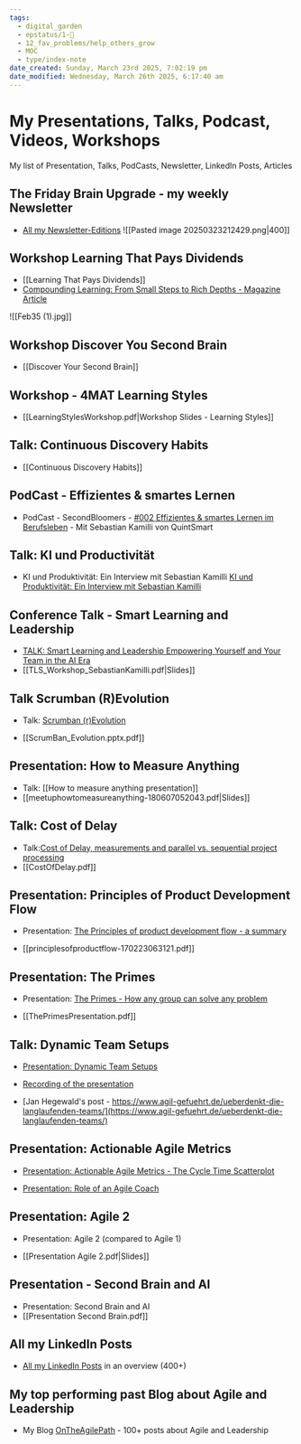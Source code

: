 ```yaml
---
tags:
  - digital_garden
  - epstatus/1-🌱
  - 12_fav_problems/help_others_grow
  - MOC
  - type/index-note
date_created: Sunday, March 23rd 2025, 7:02:19 pm
date_modified: Wednesday, March 26th 2025, 6:17:40 am
---
```

# My Presentations, Talks, Podcast, Videos, Workshops

My list of Presentation, Talks, PodCasts, Newsletter, LinkedIn Posts, Articles

## The Friday Brain Upgrade - my weekly Newsletter
- [All my Newsletter-Editions](https://pages.quintsmart.com/profile)
![[Pasted image 20250323212429.png|400]]

## Workshop Learning That Pays Dividends
- [[Learning That Pays Dividends]]
- [Compounding Learning: From Small Steps to Rich Depths - Magazine Article](https://leonardo.institute/SPARK/February2025/)

![[Feb35 (1).jpg]]

## Workshop Discover You Second Brain
- [[Discover Your Second Brain]]

## Workshop - 4MAT Learning Styles
- [[LearningStylesWorkshop.pdf|Workshop Slides - Learning Styles]]

## Talk: Continuous Discovery Habits
- [[Continuous Discovery Habits]]

## PodCast - Effizientes & smartes Lernen
- PodCast - SecondBloomers - [#002 Effizientes & smartes Lernen im Berufsleben](https://secondbloomers.letscast.fm/episode/002-effizientes-smartes-lernen-im-berufsleben-mit-sebastian-kamilli-von-quintsmart) - Mit Sebastian Kamilli von QuintSmart

## Talk: KI und Productivität
- KI und Produktivität: Ein Interview mit Sebastian Kamilli
[KI und Produktivität: Ein Interview mit Sebastian Kamilli](https://www.youtube.com/watch?v=KDhSoN8_GZg)

## Conference Talk - Smart Learning and Leadership
- [TALK: Smart Learning and Leadership Empowering Yourself and Your Team in the AI Era](https://techleadershipsummit.com/speaker/smart-learning-and-leadership-empowering-yourself-and-your-team-in-the-ai-era/)
- [[TLS_Workshop_SebastianKamilli.pdf|Slides]]

## Talk Scrumban (R)Evolution
+ Talk: [Scrumban (r)Evolution](https://www.slideshare.net/slideshow/scrumban-revolution/105227896)
- [[ScrumBan_Evolution.pptx.pdf]]

## Presentation: How to Measure Anything
- Talk: [[How to measure anything presentation]]
- [[meetuphowtomeasureanything-180607052043.pdf|Slides]]

## Talk: Cost of Delay
- Talk:[Cost of Delay, measurements and parallel vs. sequential project processing](https://www.slideshare.net/slideshow/cost-of-delay-measurements-and-parallel-vs-sequential-project-processing/75481248)
- [[CostOfDelay.pdf]]

## Presentation: Principles of Product Development Flow
+ Presentation: [The Principles of product development flow - a summary](https://www.slideshare.net/SebastianRadics/the-principles-of-product-development-flow-a-summary)
- [[principlesofproductflow-170223063121.pdf]]

## Presentation: The Primes
+ Presentation: [The Primes - How any group can solve any problem](https://www.slideshare.net/SebastianRadics/the-primes-how-any-group-can-solve-any-problem)

- [[ThePrimesPresentation.pdf]]

## Talk: Dynamic Team Setups
- [Presentation: Dynamic Team Setups](https://www.slideshare.net/slideshow/dynamic-team-setups-manage-agile/69233157)
- [Recording of the presentation](https://www.youtube.com/watch?v=roS2rCZJLfQ)

- [Jan Hegewald's post - https://www.agil-gefuehrt.de/ueberdenkt-die-langlaufenden-teams/](https://www.agil-gefuehrt.de/ueberdenkt-die-langlaufenden-teams/)

## Presentation: Actionable Agile Metrics
+ [Presentation: Actionable Agile Metrics - The Cycle Time Scatterplot](https://www.youtube.com/watch?v=ayPdUMZHpwA&list=PL6gSzfLOGxrJ--gB70BgHtiCKsAJKJ4Wb&index=2)
- [Presentation: Role of an Agile Coach](https://youtu.be/x2HKzohWTBM?si=sbMg-bSbEJBOP3l0)

## Presentation: Agile 2

- Presentation: Agile 2 (compared to Agile 1)

- [[Presentation Agile 2.pdf|Slides]]

## Presentation - Second Brain and AI

- Presentation: Second Brain and AI
- [[Presentation Second Brain.pdf]]

## All my LinkedIn Posts
- [All my LinkedIn Posts](https://digital-garden.ontheagilepath.net/linkedin) in an overview (400+)

## My top performing past Blog about Agile and Leadership
- My Blog [OnTheAgilePath](https://ontheagilepath.net/) - 100+ posts about Agile and Leadership